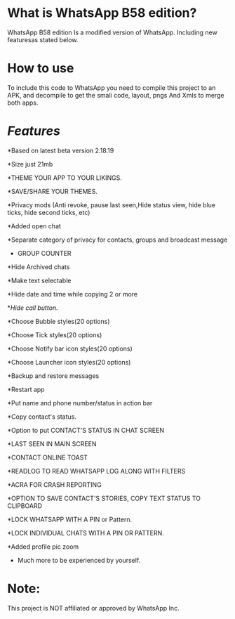 # What is WhatsApp B58 edition?
WhatsApp B58 edition Is a modified version of WhatsApp. Including new featuresas stated below.

# How to use
To include this code to WhatsApp you need to compile this project to an APK, and decompile to get the smali code, layout, pngs And Xmls to merge both apps.

# **_Features_**
*Based on latest beta version 2.18.19

*Size just 21mb 

*THEME YOUR APP TO YOUR LIKINGS.

*SAVE/SHARE YOUR THEMES. 

*Privacy mods (Anti revoke, pause last seen,Hide status view, hide blue ticks, hide second ticks, etc)

*Added open chat

*Separate category of privacy for contacts, groups and broadcast message

* GROUP COUNTER

*Hide Archived chats

*Make text selectable

*Hide date and time while copying 2 or more

**Hide call button.*

*Choose Bubble styles(20 options)

*Choose Tick styles(20 options)

*Choose Notify bar icon styles(20 options)

*Choose Launcher icon styles(20 options)

*Backup and restore messages

*Restart app

*Put name and phone number/status in action bar

*Copy contact's status.

*Option to put CONTACT'S STATUS IN CHAT SCREEN 

*LAST SEEN IN MAIN SCREEN

*CONTACT ONLINE TOAST

*READLOG TO READ WHATSAPP LOG ALONG WITH FILTERS

*ACRA FOR CRASH REPORTING

*OPTION TO SAVE CONTACT'S STORIES, COPY TEXT STATUS TO CLIPBOARD

*LOCK WHATSAPP WITH A PIN or Pattern.

*LOCK INDIVIDUAL CHATS WITH A PIN OR PATTERN.

*Added profile pic zoom

* Much more to be experienced by yourself.

# **Note**:
This project is NOT affiliated or approved by WhatsApp Inc.